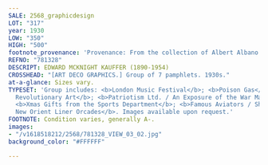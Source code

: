 ```yaml
---
SALE: 2568_graphicdesign
LOT: "317"
year: 1930
LOW: "350"
HIGH: "500"
footnote_provenance: 'Provenance: From the collection of Albert Albano.'
REFNO: "781328"
DESCRIPT: EDWARD MCKNIGHT KAUFFER (1890-1954)
CROSSHEAD: "[ART DECO GRAPHICS.] Group of 7 pamphlets. 1930s."
at-a-glance: Sizes vary.
TYPESET: 'Group includes: <b>London Music Festival</b>; <b>Poison Gas</b>; <b>5 On
  Revolutionary Art</b>; <b>Patriotism Ltd. / An Exposure of the War Machine</b>;
  <b>Xmas Gifts from the Sports Department</b>; <b>Famous Aviators / Shell</b>; <b>The
  New Orient Liner Orcades</b>. Images available upon request.'
FOOTNOTE: Condition varies, generally A-.
images:
- "/v1618518212/2568/781328_VIEW_03_02.jpg"
background_color: "#FFFFFF"

---
```

